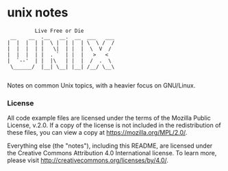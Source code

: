 # unix notes

```
         Live Free or Die
 __    __  .__   __.  __  ___   ___ 
|  |  |  | |  \ |  | |  | \  \ /  / 
|  |  |  | |   \|  | |  |  \  V  /  
|  |  |  | |  . `  | |  |   >   <   
|  `--'  | |  |\   | |  |  /  .  \  
 \______/  |__| \__| |__| /__/ \__\ 
                                    

```

Notes on common Unix topics, with a heavier focus on GNU/Linux.

### License

All code example files are licensed under the terms of the Mozilla Public License, v.2.0. If a copy 
of the license is not included in the redistribution of these files, you can view a copy at
https://mozilla.org/MPL/2.0/.

Everything else (the "notes"), including this README, are licensed under the Creative Commons
Attribution 4.0 International license. To learn more, please visit
http://creativecommons.org/licenses/by/4.0/.
